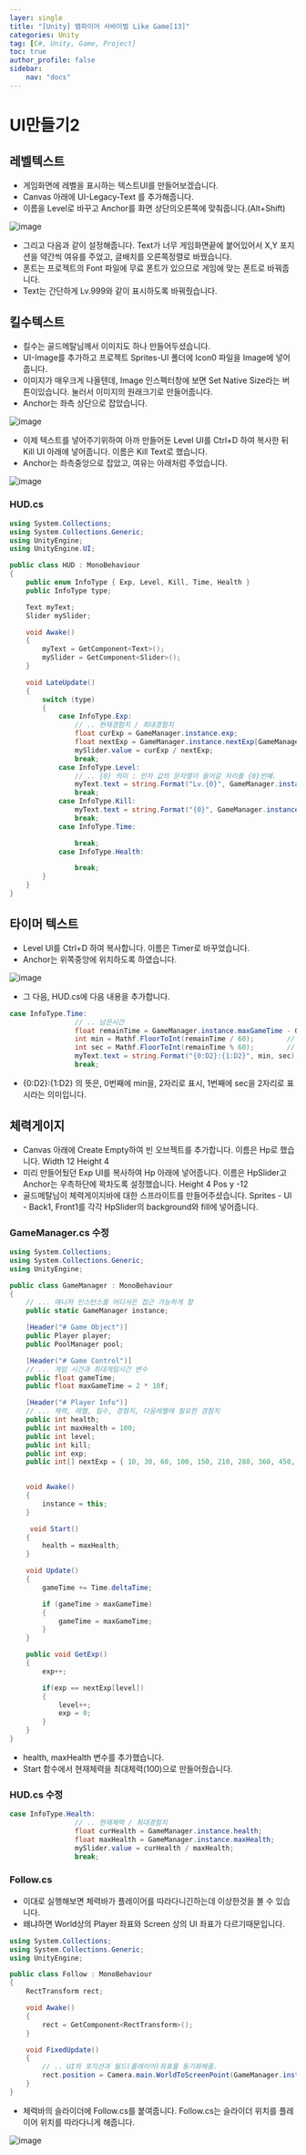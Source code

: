 ```yaml
---
layer: single
title: "[Unity] 뱀파이어 서바이벌 Like Game[13]"
categories: Unity
tag: [C#, Unity, Game, Project]
toc: true
author_profile: false
sidebar: 
    nav: "docs"
---
```



# UI만들기2

## 레벨텍스트

- 게임화면에 레벨을 표시하는 텍스트UI를 만들어보겠습니다.
- Canvas 아래에 UI-Legacy-Text 를 추가해줍니다.
- 이름을 Level로 바꾸고 Anchor를 화면 상단의오른쪽에 맞춰줍니다.(Alt+Shift)

![image](/images/2023-11-15/capture_1.png)

- 그리고 다음과 같이 설정해줍니다. Text가 너무 게임화면끝에 붙어있어서 X,Y 포지션을 약간씩 여유를 주었고, 글배치를 오른쪽정렬로 바꿨습니다.
- 폰트는 프로젝트의 Font 파일에 무료 폰트가 있으므로 게임에 맞는 폰트로 바꿔줍니다.
- Text는 간단하게 Lv.999와 같이 표시하도록 바꿔줬습니다.


## 킬수텍스트

- 킬수는 골드메탈님께서 이미지도 하나 만들어두셨습니다.
- UI-Image를 추가하고 프로젝트 Sprites-UI 폴더에 Icon0 파일을 Image에 넣어줍니다.
- 이미지가 매우크게 나올텐데, Image 인스펙터창에 보면 Set Native Size라는 버튼이있습니다. 눌러서 이미지의 원래크기로 만들어줍니다.
- Anchor는 좌측 상단으로 잡았습니다.

![image](/images/2023-11-15/capture_2.png)


- 이제 텍스트를 넣어주기위하여 아까 만들어둔 Level UI를 Ctrl+D 하여 복사한 뒤 Kill UI 아래에 넣어줍니다. 이름은 Kill Text로 했습니다.
- Anchor는 좌측중앙으로 잡았고, 여유는 아래처럼 주었습니다.

![image](/images/2023-11-15/capture_3.png)


### HUD.cs

```c#
using System.Collections;
using System.Collections.Generic;
using UnityEngine;
using UnityEngine.UI;

public class HUD : MonoBehaviour
{
    public enum InfoType { Exp, Level, Kill, Time, Health }
    public InfoType type;

    Text myText;
    Slider mySlider;

    void Awake()
    {
        myText = GetComponent<Text>();
        mySlider = GetComponent<Slider>();
    }

    void LateUpdate()
    {
        switch (type)
        {
            case InfoType.Exp:
                // .. 현재경험치 / 최대경험치
                float curExp = GameManager.instance.exp;
                float nextExp = GameManager.instance.nextExp[GameManager.instance.level];
                mySlider.value = curExp / nextExp;
                break;
            case InfoType.Level:
                // .. {0} 의미 : 인자 값의 문자열이 들어갈 자리를 {0}번째.
                myText.text = string.Format("Lv.{0}", GameManager.instance.level);
                break;
            case InfoType.Kill:
                myText.text = string.Format("{0}", GameManager.instance.kill);
                break;
            case InfoType.Time:

                break;
            case InfoType.Health:

                break;
        }    
    }
}

```

## 타이머 텍스트

- Level UI를 Ctrl+D 하여 복사합니다. 이름은 Timer로 바꾸었습니다.
- Anchor는 위쪽중앙에 위치하도록 하였습니다.

![image](/images/2023-11-15/capture_4.png)

- 그 다음, HUD.cs에 다음 내용을 추가합니다.

```c#
case InfoType.Time:
                // .. 남은시간
                float remainTime = GameManager.instance.maxGameTime - GameManager.instance.gameTime;
                int min = Mathf.FloorToInt(remainTime / 60);        // .. 분 계산
                int sec = Mathf.FloorToInt(remainTime % 60);        // .. 초 계산
                myText.text = string.Format("{0:D2}:{1:D2}", min, sec);
                break;
```

- {0:D2}:{1:D2} 의 뜻은, 0번째에 min을, 2자리로 표시, 1번째에 sec을 2자리로 표시라는 의미입니다.


## 체력게이지

- Canvas 아래에 Create Empty하여 빈 오브젝트를 추가합니다. 이름은 Hp로 했습니다. Width 12 Height 4
- 미리 만들어뒀던 Exp UI를 복사하여 Hp 아래에 넣어줍니다. 이름은 HpSlider고 Anchor는 우측하단에 꽉차도록 설정했습니다. Height 4 Pos y -12
- 골드메탈님이 체력게이지바에 대한 스프라이트를 만들어주셨습니다. Sprites - UI - Back1, Front1를 각각 HpSlider의 background와 fill에 넣어줍니다.

### GameManager.cs 수정

```c#
using System.Collections;
using System.Collections.Generic;
using UnityEngine;

public class GameManager : MonoBehaviour
{
    // ... 매니저 인스턴스를 어디서든 접근 가능하게 함
    public static GameManager instance;

    [Header("# Game Object")]
    public Player player;
    public PoolManager pool;

    [Header("# Game Control")]
    // ... 게임 시간과 최대게임시간 변수
    public float gameTime;
    public float maxGameTime = 2 * 10f;

    [Header("# Player Info")]
    // ... 체력, 레벨, 킬수, 경험치, 다음레벨에 필요한 경험치
    public int health;
    public int maxHealth = 100;
    public int level;
    public int kill;
    public int exp;
    public int[] nextExp = { 10, 30, 60, 100, 150, 210, 280, 360, 450, 600 };
    

    void Awake()
    {
        instance = this;
    }

     void Start()
    {
        health = maxHealth;
    }

    void Update()
    {
        gameTime += Time.deltaTime;

        if (gameTime > maxGameTime)
        {
            gameTime = maxGameTime;
        }
    }

    public void GetExp()
    {
        exp++;

        if(exp == nextExp[level])
        {
            level++;
            exp = 0;
        }
    }
}

```

- health, maxHealth 변수를 추가했습니다.
- Start 함수에서 현재체력을 최대체력(100)으로 만들어줬습니다.

### HUD.cs 수정

```c#
case InfoType.Health:
                // .. 현재체력 / 최대경험치
                float curHealth = GameManager.instance.health;
                float maxHealth = GameManager.instance.maxHealth;
                mySlider.value = curHealth / maxHealth;
                break;
```

### Follow.cs

- 이대로 실행해보면 체력바가 플레이어를 따라다니긴하는데 이상한것을 볼 수 있습니다.
- 왜냐하면 World상의 Player 좌표와 Screen 상의 UI 좌표가 다르기때문입니다.

```c#
using System.Collections;
using System.Collections.Generic;
using UnityEngine;

public class Follow : MonoBehaviour
{
    RectTransform rect;

    void Awake()
    {
        rect = GetComponent<RectTransform>();
    }

    void FixedUpdate()
    {
        // .. UI의 포지션과 월드(플레이어)좌표를 동기화해줌.
        rect.position = Camera.main.WorldToScreenPoint(GameManager.instance.player.transform.position);
    }
}

```

- 체력바의 슬라이더에 Follow.cs를 붙여줍니다. Follow.cs는 슬라이더 위치를 플레이어 위치를 따라다니게 해줍니다.

![image](/images/2023-11-15/capture_5.gif)
